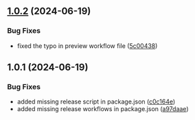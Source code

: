 

## [1.0.2](https://github.com/onkareshwarprasad17/Formify/compare/1.0.1...1.0.2) (2024-06-19)


### Bug Fixes

* fixed the typo in preview workflow file ([5c00438](https://github.com/onkareshwarprasad17/Formify/commit/5c00438068a040aa457e0cc69ed8f4d9327a43ce))

## 1.0.1 (2024-06-19)


### Bug Fixes

* added missing release script in package.json ([c0c164e](https://github.com/onkareshwarprasad17/Formify/commit/c0c164eb67e2b8f8c69d4b2c1804f1443de90ec1))
* added missing release workflows in package.json ([a97daae](https://github.com/onkareshwarprasad17/Formify/commit/a97daae5c6e175b9013b3fbcb8d165fe48234766))
